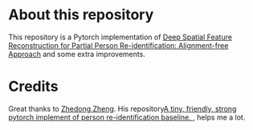 # About this repository
This repository is a Pytorch implementation of [Deep Spatial Feature Reconstruction for Partial Person Re-identification:
Alignment-free Approach](http://openaccess.thecvf.com/content_cvpr_2018/papers/He_Deep_Spatial_Feature_CVPR_2018_paper.pdf) and some extra improvements.

# Credits
Great thanks to [Zhedong Zheng](https://github.com/layumi). His repository[A tiny, friendly, strong pytorch implement of person re-identification baseline. ](https://github.com/layumi/Person_reID_baseline_pytorch), helps me a lot.

